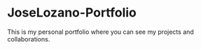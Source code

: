 # JoseLozano-Portfolio
This is my personal portfolio where you can see my projects and collaborations.
